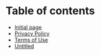 # Table of contents

* [Initial page](README.md)
* [Privacy Policy](privacy-policy.md)
* [Terms of Use](terms-of-use.md)
* [Untitled](untitled.md)

